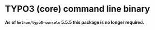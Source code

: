 # TYPO3 (core) command line binary

**As of `helhum/typo3-console` 5.5.5 this package is no longer required.**
